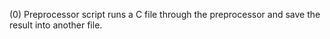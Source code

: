 (0) Preprocessor script runs a C file through the preprocessor and save the result into another file.
